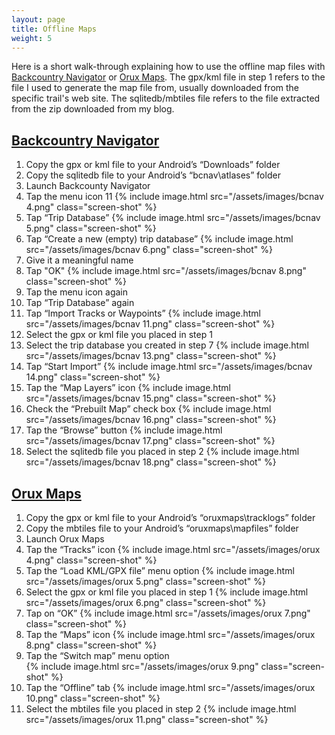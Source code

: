 ```yaml
---
layout: page
title: Offline Maps
weight: 5
---
```

Here is a short walk-through explaining how to use the offline map files with [Backcountry Navigator](#backcountry-navigator) or [Orux Maps](#orux-maps). The gpx/kml file in step 1 refers to the file I used to generate the map file from, usually downloaded from the specific trail's web site. The sqlitedb/mbtiles file refers to the file extracted from the zip downloaded from my blog.
 
## [Backcountry Navigator]

1. Copy the gpx or kml file to your Android’s “Downloads” folder
1. Copy the sqlitedb file to your Android’s “bcnav\atlases” folder
1. Launch Backcounty Navigator
1. Tap the menu icon 11
   {% include image.html src="/assets/images/bcnav 4.png" class="screen-shot" %}
1. Tap “Trip Database” 
   {% include image.html src="/assets/images/bcnav 5.png" class="screen-shot" %}
1. Tap “Create a new (empty) trip database” 
   {% include image.html src="/assets/images/bcnav 6.png" class="screen-shot" %}
1. Give it a meaningful name
1. Tap "OK" 
   {% include image.html src="/assets/images/bcnav 8.png" class="screen-shot" %}
1. Tap the menu icon again
1. Tap “Trip Database” again
1. Tap “Import Tracks or Waypoints” 
   {% include image.html src="/assets/images/bcnav 11.png" class="screen-shot" %}
1. Select the gpx or kml file you placed in step 1
1. Select the trip database you created in step 7 
   {% include image.html src="/assets/images/bcnav 13.png" class="screen-shot" %}
1. Tap “Start Import” 
   {% include image.html src="/assets/images/bcnav 14.png" class="screen-shot" %}
1. Tap the “Map Layers” icon 
   {% include image.html src="/assets/images/bcnav 15.png" class="screen-shot" %}
1. Check the “Prebuilt Map” check box 
   {% include image.html src="/assets/images/bcnav 16.png" class="screen-shot" %}
1. Tap the “Browse” button 
   {% include image.html src="/assets/images/bcnav 17.png" class="screen-shot" %}
1. Select the sqlitedb file you placed in step 2 
   {% include image.html src="/assets/images/bcnav 18.png" class="screen-shot" %}

## [Orux Maps]

1. Copy the gpx or kml file to your Android’s “oruxmaps\tracklogs” folder
1. Copy the mbtiles file to your Android’s “oruxmaps\mapfiles” folder
1. Launch Orux Maps
1. Tap the “Tracks” icon 
   {% include image.html src="/assets/images/orux 4.png" class="screen-shot" %}
1. Tap the “Load KML/GPX file” menu option 
   {% include image.html src="/assets/images/orux 5.png" class="screen-shot" %}
1. Select the gpx or kml file you placed in step 1 
   {% include image.html src="/assets/images/orux 6.png" class="screen-shot" %}
1. Tap on “OK” 
   {% include image.html src="/assets/images/orux 7.png" class="screen-shot" %}
1. Tap the “Maps” icon 
   {% include image.html src="/assets/images/orux 8.png" class="screen-shot" %}
1. Tap the “Switch map” menu option  
   {% include image.html src="/assets/images/orux 9.png" class="screen-shot" %}
1. Tap the “Offline” tab 
   {% include image.html src="/assets/images/orux 10.png" class="screen-shot" %}
1. Select the mbtiles file you placed in step 2 
   {% include image.html src="/assets/images/orux 11.png" class="screen-shot" %}

[Backcountry Navigator]: http://backcountrynavigator.com/
[Orux Maps]: http://www.oruxmaps.com/
